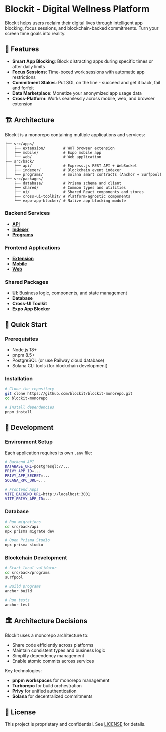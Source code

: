 # Blockit - Digital Wellness Platform

Blockit helps users reclaim their digital lives through intelligent app blocking, focus sessions, and blockchain-backed commitments. Turn your screen time goals into reality.

## 🌟 Features

- **Smart App Blocking**: Block distracting apps during specific times or after daily limits
- **Focus Sessions**: Time-boxed work sessions with automatic app restrictions
- **Commitment Stakes**: Put SOL on the line - succeed and get it back, fail and forfeit
- **Data Marketplace**: Monetize your anonymized app usage data
- **Cross-Platform**: Works seamlessly across mobile, web, and browser extension

## 🏗 Architecture

Blockit is a monorepo containing multiple applications and services:

```
├── src/apps/
│   ├── extension/        # WXT browser extension
│   ├── mobile/           # Expo mobile app
│   └── web/              # Web application
├── src/back/
│   ├── api/              # Express.js REST API + WebSocket
│   ├── indexer/          # Blockchain event indexer
│   └── programs/         # Solana smart contracts (Anchor + Surfpool)
└── src/packages/
    ├── database/         # Prisma schema and client
    ├── shared/           # Common types and utilities
    ├── ui/               # Shared React components and stores
    ├── cross-ui-toolkit/ # Platform-agnostic components
    └── expo-app-blocker/ # Native app blocking module
```

### Backend Services
- **[API](./src/back/api/README.md)**
- **[Indexer](./src/back/indexer/README.md)**
- **[Programs](./src/back/programs/README.md)**

### Frontend Applications
- **[Extension](./src/apps/extension/README.md)**
- **[Mobile](./src/apps/mobile/README.md)**
- **[Web](./src/apps/web/README.md)**

### Shared Packages
- **[UI](./src/packages/ui/README.md)**: Business logic, components, and state management
- **Database**
- **Cross-UI Toolkit**
- **Expo App Blocker**

## 🚀 Quick Start

### Prerequisites

- Node.js 18+
- pnpm 8.5+
- PostgreSQL (or use Railway cloud database)
- Solana CLI tools (for blockchain development)

### Installation

```bash
# Clone the repository
git clone https://github.com/blockit/blockit-monorepo.git
cd blockit-monorepo

# Install dependencies
pnpm install
```

## 🔧 Development

### Environment Setup

Each application requires its own `.env` file:

```bash
# Backend API
DATABASE_URL=postgresql://...
PRIVY_APP_ID=...
PRIVY_APP_SECRET=...
SOLANA_RPC_URL=...

# Frontend Apps
VITE_BACKEND_URL=http://localhost:3001
VITE_PRIVY_APP_ID=...
```

### Database

```bash
# Run migrations
cd src/back/api
npx prisma migrate dev

# Open Prisma Studio
npx prisma studio
```

### Blockchain Development

```bash
# Start local validator
cd src/back/programs
surfpool

# Build programs
anchor build

# Run tests
anchor test
```

## 🏛 Architecture Decisions

Blockit uses a monorepo architecture to:
- Share code efficiently across platforms
- Maintain consistent types and business logic
- Simplify dependency management
- Enable atomic commits across services

Key technologies:
- **pnpm workspaces** for monorepo management
- **Turborepo** for build orchestration
- **Privy** for unified authentication
- **Solana** for decentralized commitments

## 🤝 License

This project is proprietary and confidential. See [LICENSE](LICENSE) for details.
